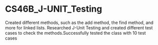 # CS46B_J-UNIT_Testing
Created different methods, such as the add method, the find method, and more for linked lists. Researched J-Unit Testing and created different test cases to check the methods.Successfully tested the class with 10 test cases
